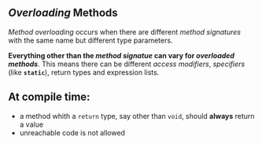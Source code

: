 ## *Overloading* Methods
*Method overloading* occurs when there are different *method signatures* with the same name but different type parameters.

**Everything other than the *method signatue* can vary for *overloaded methods***. This means there can be different *access modifiers*, *specifiers* (like **`static`**), return types and expression lists. 

## At compile time:
* a method whith a `return` type, say other than `void`, should <b>always</b> return a value
* unreachable code is not allowed 
